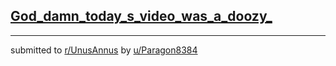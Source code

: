 ## [God_damn_today_s_video_was_a_doozy_](https://www.reddit.com/r/UnusAnnus/comments/jrswls/god_damn_todays_video_was_a_doozy/)


---

submitted to [r/UnusAnnus](https://www.reddit.com/r/UnusAnnus) by [u/Paragon8384](https://www.reddit.com/user/Paragon8384)
